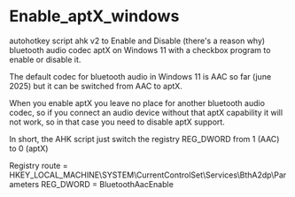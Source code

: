 # Enable_aptX_windows
autohotkey script ahk v2 to Enable and Disable (there's a reason why) bluetooth audio codec aptX on Windows 11 with a checkbox program to enable or disable it.

The default codec for bluetooth audio in Windows 11 is AAC so far (june 2025) but it can be switched from AAC to aptX.

When you enable aptX you leave no place for another bluetooth audio codec, so if you connect an audio device without that aptX capability it will not work, so in that case you need to disable aptX support.

In short, the AHK script just switch the registry REG_DWORD from 1 (AAC) to 0 (aptX)

Registry route =    HKEY_LOCAL_MACHINE\SYSTEM\CurrentControlSet\Services\BthA2dp\Parameters
REG_DWORD      =    BluetoothAacEnable
